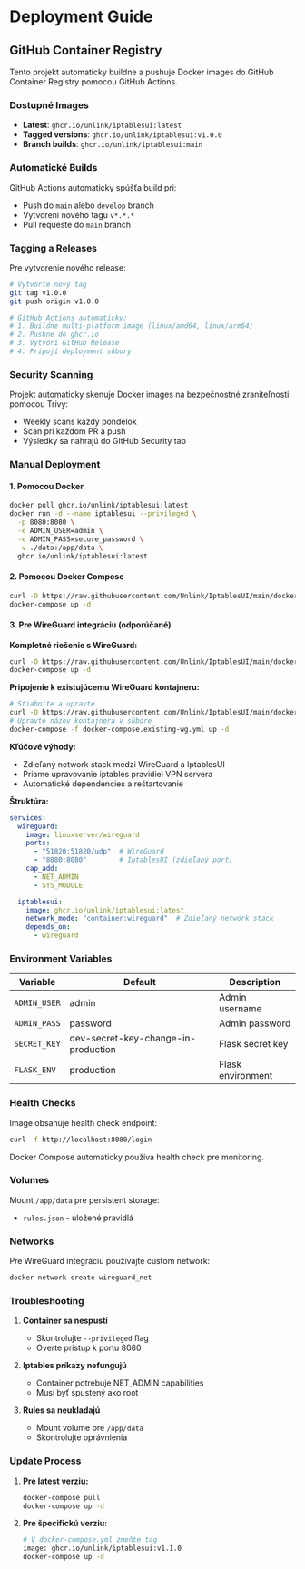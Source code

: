 # Deployment Guide

## GitHub Container Registry

Tento projekt automaticky buildne a pushuje Docker images do GitHub Container Registry pomocou GitHub Actions.

### Dostupné Images

- **Latest**: `ghcr.io/unlink/iptablesui:latest`
- **Tagged versions**: `ghcr.io/unlink/iptablesui:v1.0.0`
- **Branch builds**: `ghcr.io/unlink/iptablesui:main`

### Automatické Builds

GitHub Actions automaticky spúšťa build pri:
- Push do `main` alebo `develop` branch
- Vytvorení nového tagu `v*.*.*`
- Pull requeste do `main` branch

### Tagging a Releases

Pre vytvorenie nového release:

```bash
# Vytvorte nový tag
git tag v1.0.0
git push origin v1.0.0

# GitHub Actions automaticky:
# 1. Buildne multi-platform image (linux/amd64, linux/arm64)
# 2. Pushne do ghcr.io
# 3. Vytvorí GitHub Release
# 4. Pripojí deployment súbory
```

### Security Scanning

Projekt automaticky skenuje Docker images na bezpečnostné zraniteľnosti pomocou Trivy:
- Weekly scans každý pondelok
- Scan pri každom PR a push
- Výsledky sa nahrajú do GitHub Security tab

### Manual Deployment

#### 1. Pomocou Docker
```bash
docker pull ghcr.io/unlink/iptablesui:latest
docker run -d --name iptablesui --privileged \
  -p 8080:8080 \
  -e ADMIN_USER=admin \
  -e ADMIN_PASS=secure_password \
  -v ./data:/app/data \
  ghcr.io/unlink/iptablesui:latest
```

#### 2. Pomocou Docker Compose
```bash
curl -O https://raw.githubusercontent.com/Unlink/IptablesUI/main/docker-compose.yml
docker-compose up -d
```

#### 3. Pre WireGuard integráciu (odporúčané)

**Kompletné riešenie s WireGuard:**
```bash
curl -O https://raw.githubusercontent.com/Unlink/IptablesUI/main/docker-compose.yml
docker-compose up -d
```

**Pripojenie k existujúcemu WireGuard kontajneru:**
```bash
# Stiahnite a upravte
curl -O https://raw.githubusercontent.com/Unlink/IptablesUI/main/docker-compose.existing-wg.yml
# Upravte názov kontajnera v súbore
docker-compose -f docker-compose.existing-wg.yml up -d
```

**Kľúčové výhody:**
- Zdieľaný network stack medzi WireGuard a IptablesUI
- Priame upravovanie iptables pravidiel VPN servera
- Automatické dependencies a reštartovanie

**Štruktúra:**
```yaml
services:
  wireguard:
    image: linuxserver/wireguard
    ports:
      - "51820:51820/udp"  # WireGuard
      - "8080:8080"        # IptablesUI (zdieľaný port)
    cap_add:
      - NET_ADMIN
      - SYS_MODULE

  iptablesui:
    image: ghcr.io/unlink/iptablesui:latest
    network_mode: "container:wireguard"  # Zdieľaný network stack
    depends_on:
      - wireguard
```

### Environment Variables

| Variable | Default | Description |
|----------|---------|-------------|
| `ADMIN_USER` | admin | Admin username |
| `ADMIN_PASS` | password | Admin password |
| `SECRET_KEY` | dev-secret-key-change-in-production | Flask secret key |
| `FLASK_ENV` | production | Flask environment |

### Health Checks

Image obsahuje health check endpoint:
```bash
curl -f http://localhost:8080/login
```

Docker Compose automaticky používa health check pre monitoring.

### Volumes

Mount `/app/data` pre persistent storage:
- `rules.json` - uložené pravidlá

### Networks

Pre WireGuard integráciu používajte custom network:
```bash
docker network create wireguard_net
```

### Troubleshooting

1. **Container sa nespustí**
   - Skontrolujte `--privileged` flag
   - Overte prístup k portu 8080

2. **Iptables príkazy nefungujú**
   - Container potrebuje NET_ADMIN capabilities
   - Musí byť spustený ako root

3. **Rules sa neukladajú**
   - Mount volume pre `/app/data`
   - Skontrolujte oprávnienia

### Update Process

1. **Pre latest verziu:**
   ```bash
   docker-compose pull
   docker-compose up -d
   ```

2. **Pre špecifickú verziu:**
   ```bash
   # V docker-compose.yml zmeňte tag
   image: ghcr.io/unlink/iptablesui:v1.1.0
   docker-compose up -d
   ```